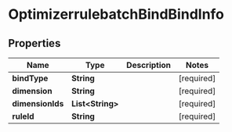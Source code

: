 # OptimizerrulebatchBindBindInfo

## Properties
Name | Type | Description | Notes
------------ | ------------- | ------------- | -------------
**bindType** | **String** |  |[required]  
**dimension** | **String** |  |[required]  
**dimensionIds** | **List&lt;String&gt;** |  |[required]  
**ruleId** | **String** |  |[required]  
